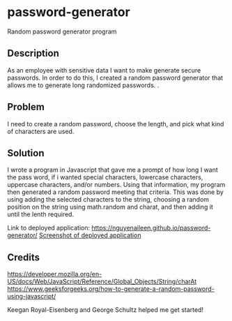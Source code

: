 # password-generator
Random password generator program

## Description
As an employee with sensitive data I want to make generate secure passwords. In order to do this, I created a random password generator that allows me to generate long randomized passwords. . 

## Problem
I need to create a random password, choose the length, and pick what kind of characters are used. 

## Solution
I wrote a program in Javascript that gave me a prompt of how long I want the pass word, if i wanted special characters, lowercase characters, uppercase characters, and/or numbers. Using that information, my program then generated a random password meeting that criteria. This was done by using adding the selected characters to the string, choosing a random position on the string using math.random and charat, and then adding it until the lenth required. 

Link to deployed application: https://nguyenaileen.github.io/password-generator/
[Screenshot of deployed application](Assets/Deployed-password-generator-screenshot.png)

## Credits
https://developer.mozilla.org/en-US/docs/Web/JavaScript/Reference/Global_Objects/String/charAt
https://www.geeksforgeeks.org/how-to-generate-a-random-password-using-javascript/

Keegan Royal-Eisenberg and George Schultz helped me get started!